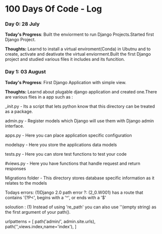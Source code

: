 # 100 Days Of Code - Log

### Day 0: 28 July

**Today's Progress**: Built the enviorment to run Django Projects.Started first Django Project.

**Thoughts:** Learnd to install a virtual enviroment(Conda) in Ubutnu and to create, activate and deativate the virtual enviorment.Built the first Django project and studied various files it includes and its funcition.


### Day 1: 03 August

**Today's Progress**: First Django Application with simple view.

**Thoughts:** Learnd about plugable django application and created one.There are various flies in  a app such as :

__init_.py - Its a script that lets python know that this directory can be treated as a package.

admin.py - Register models which Django will use them with Django admin interface.

apps.py - Here you can place application specific configuration

modelspy - Here you store the applications data models

tests.py - Here you can store test functions to test your code

#views.py - Here you have functions that handle request and return responses

Migrations folder - This directory stores database specific information as it relates to the models

Todays errors: (1)Django 2.0 path error ?: (2_0.W001) has a route that contains '(?P<', begins with a '^', or ends with a '$'

soloution : (1) Instead of using 're_path' you can also use ''(empty string) as the first argument of your path().

urlpatterns = [
    path('admin/', admin.site.urls),
    path('',views.index,name='index'),
]




